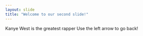 ```yaml
---
layout: slide
title: "Welcome to our second slide!"
---
```

Kanye West is the greatest rapper
Use the left arrow to go back!
